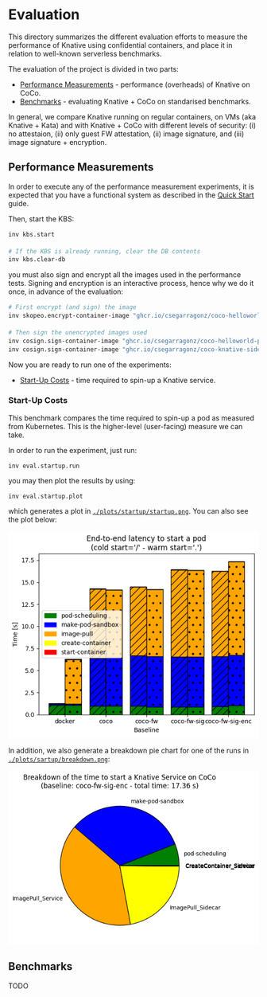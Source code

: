 # Evaluation

This directory summarizes the different evaluation efforts to measure the
performance of Knative using confidential containers, and place it in relation
to well-known serverless benchmarks.

The evaluation of the project is divided in two parts:
* [Performance Measurements](#performance-measurements) - performance (overheads) of Knative on CoCo.
* [Benchmarks](#benchmarks) - evaluating Knative + CoCo on standarised benchmarks.

In general, we compare Knative running on regular containers, on VMs (aka
Knative + Kata) and with Knative + CoCo with different levels of security: (i)
no attestaion, (ii) only guest FW attestation, (ii) image signature, and (iii)
image signature + encryption.

## Performance Measurements

In order to execute any of the performance measurement experiments, it is
expected that you have a functional system as described in the [Quick Start](
https://github.com/csegarragonz/coco-serverless#quick-start) guide.

Then, start the KBS:

```bash
inv kbs.start

# If the KBS is already running, clear the DB contents
inv kbs.clear-db
```

you must also sign and encrypt all the images used in the performance tests.
Signing and encryption is an interactive process, hence why we do it once,
in advance of the evaluation:

```bash
# First encrypt (and sign) the image
inv skopeo.encrypt-container-image "ghcr.io/csegarragonz/coco-helloworld-py:unencrypted" --sign

# Then sign the unencrypted images used
inv cosign.sign-container-image "ghcr.io/csegarragonz/coco-helloworld-py:unencrypted"
inv cosign.sign-container-image "ghcr.io/csegarragonz/coco-knative-sidecar:unencrypted"
```

Now you are ready to run one of the experiments:
* [Start-Up Costs](#start-up-costs) - time required to spin-up a Knative service.

### Start-Up Costs

This benchmark compares the time required to spin-up a pod as measured from
Kubernetes. This is the higher-level (user-facing) measure we can take.

In order to run the experiment, just run:

```
inv eval.startup.run
```

you may then plot the results by using:

```
inv eval.startup.plot
```

which generates a plot in [`./plots/startup/startup.png`](
./plots/sartup/startup.png). You can also see the plot below:

![plot](./plots/startup/startup.png)

In addition, we also generate a breakdown pie chart for one of the runs in
[`./plots/sartup/breakdown.png`](./plots/startup/breakdown.png):

![plot](./plots/startup/breakdown.png)

## Benchmarks

TODO
